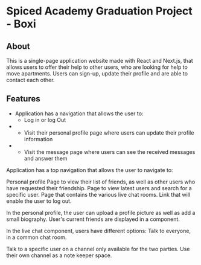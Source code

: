 # Spiced Academy Graduation Project - Boxi

## About
This is a single-page application website made with React and Next.js, that allows users to offer their help to other users, who are looking for help to move apartments. Users can sign-up, update their profile and are able to contact each other.

## Features
- Application has a navigation that allows the user to:
  - Log in or log Out
- - Visit their personal profile page where users can update their profile information
- - Visit the message page where users can see the received messages and answer them


Application has a top navigation that allows the user to navigate to:

Personal profile
Page to view their list of friends, as well as other users who have requested their friendship.
Page to view latest users and search for a specific user.
Page that contains the various live chat rooms.
Link that will enable the user to log out.


In the personal profile, the user can upload a profile picture as well as add a small biography. User's current friends are displayed in a component.


In the live chat component, users have different options:
Talk to everyone, in a common chat room.

Talk to a specific user on a channel only available for the two parties.
Use their own channel as a note keeper space.
